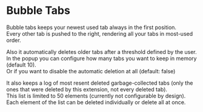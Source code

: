 Bubble Tabs
===========

Bubble tabs keeps your newest used tab always in the first position.  
Every other tab is pushed to the right, rendering all your tabs in most-used order.  

Also it automatically deletes older tabs after a threshold defined by the user.  
In the popup you can configure how many tabs you want to keep in memory (default 10).  
Or if you want to disable the automatic deletion at all (default: false)

It also keeps a log of most resent deleted garbage-collected tabs (only the ones that
were deleted by this extension, not every deleted tab).  
This list is limited to 50 elements (currently not configurable by design).  
Each element of the list can be deleted individually or delete all at once.  
